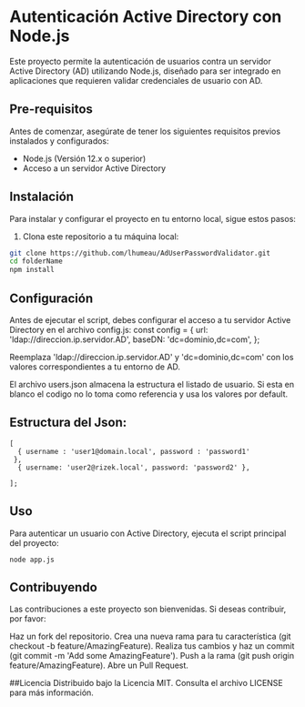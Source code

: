 # Autenticación Active Directory con Node.js

Este proyecto permite la autenticación de usuarios contra un servidor Active Directory (AD) utilizando Node.js, diseñado para ser integrado en aplicaciones que requieren validar credenciales de usuario con AD.

## Pre-requisitos

Antes de comenzar, asegúrate de tener los siguientes requisitos previos instalados y configurados:

- Node.js (Versión 12.x o superior)
- Acceso a un servidor Active Directory

## Instalación

Para instalar y configurar el proyecto en tu entorno local, sigue estos pasos:

1. Clona este repositorio a tu máquina local:

```bash
git clone https://github.com/lhumeau/AdUserPasswordValidator.git
cd folderName
npm install

```

## Configuración
Antes de ejecutar el script, debes configurar el acceso a tu servidor Active Directory en el archivo config.js:
const config = {
  url: 'ldap://direccion.ip.servidor.AD',
  baseDN: 'dc=dominio,dc=com',
};

Reemplaza 'ldap://direccion.ip.servidor.AD' y 'dc=dominio,dc=com' con los valores correspondientes a tu entorno de AD.

El archivo users.json almacena la estructura el listado de usuario. Si esta en blanco el codigo no lo toma como referencia y usa los valores por default.

## Estructura del Json:

```
[
  { username : 'user1@domain.local', password : 'password1'
 },
  { username: 'user2@rizek.local', password: 'password2' },

];

```

## Uso
Para autenticar un usuario con Active Directory, ejecuta el script principal del proyecto:

`node app.js`

## Contribuyendo

Las contribuciones a este proyecto son bienvenidas. Si deseas contribuir, por favor:

Haz un fork del repositorio.
Crea una nueva rama para tu característica (git checkout -b feature/AmazingFeature).
Realiza tus cambios y haz un commit (git commit -m 'Add some AmazingFeature').
Push a la rama (git push origin feature/AmazingFeature).
Abre un Pull Request.



##Licencia
Distribuido bajo la Licencia MIT. Consulta el archivo LICENSE para más información.
